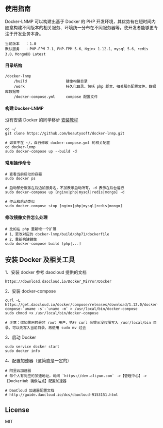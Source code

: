 ## 使用指南

Docker-LNMP 可以构建出基于 Docker 的 PHP 开发环境，其优势有在短时间内随意构建不同版本的相关服务、环境统一分布在不同服务器等，使开发者能够更专注于开发业务本身。

    当前版本   ：1.0
    默认服务   ：PHP-FPM 7.1、PHP-FPM 5.6、Nginx 1.12.1、mysql 5.6、redis 3.0、MongoDB Latest

#### 目录结构

    /docker-lnmp
        /build                  镜像构建目录
        /work                   持久化目录，包括 php 脚本、相关服务配置文件、数据库数据等
        /docker-compose.yml     compose 配置文件

#### 构建 Docker-LNMP

没有安装 Docker 的同学移步 [安装教程](https://github.com/beautysoft/docker-lnmp#安装-docker-及相关工具)

    cd ~/
    git clone https://github.com/beautysoft/docker-lnmp.git

    # 如果不在 ~/，自行修改 docker-compose.yml 的相关配置
    cd docker-lnmp
    sudo docker-compose up --build -d

#### 常用操作命令

    # 查看当前启动的容器
    sudo docker ps
    
    # 启动部分服务在后边加服务名，不加表示启动所有，-d 表示在后台运行
    sudo docker-compose up [nginx|php|mysql|redis|mongo] -d
    
    # 停止和启动类似
    sudo docker-compose stop [nginx|php|mysql|redis|mongo]

#### 修改镜像文件怎么处理
    
    # 比如在 php 里新增一个扩展
    # 1、更改对应的 docker-lnmp/build/php71/dockerfile
    # 2、重新构建镜像
    sudo docker-compose build [php|...]

## 安装 Docker 及相关工具

1、安装 docker 参考 daocloud 提供的文档
    
    https://download.daocloud.io/Docker_Mirror/Docker

2、安装 docker-compose

    curl -L https://get.daocloud.io/docker/compose/releases/download/1.12.0/docker-compose-`uname -s`-`uname -m` > /usr/local/bin/docker-compose
    sudo chmod +x /usr/local/bin/docker-compose

    # 注意：你如果用的是非 root 用户，执行 curl 会提示没权限写入 /usr/local/bin 目录，可以先写入当前目录，再使用 sudo mv 过去  

3、启动 Docker

    sudo service docker start
    sudo docker info    

4、配置加速器（这简直是一定的）

    # 阿里云加速器
    # 每个人有对应的加速地址，访问 `https://dev.aliyun.com` ->【管理中心】-> 【DockerHub 镜像站点】配置加速器

    # DaoCloud 加速器配置文档
    # http://guide.daocloud.io/dcs/daocloud-9153151.html

## License
MIT
